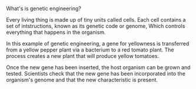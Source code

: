 What's is genetic engineering?

Every living thing is made up of tiny units called cells.
Each cell contains a set of intstructions, known as its genetic code or genome,
Which controls everything that happens in the organism.

In this example of genetic engineering, a gene for yellowness is transferred from a yellow pepper plant via a bacterium to a red tomato plant.
The process creates a new plant that will produce yellow tomatoes.

Once the new gene has been inserted, the host organism can be grown and tested.
Scientists check that the new gene has been incorporated into the organism's genome and that the new characteristic is present.
